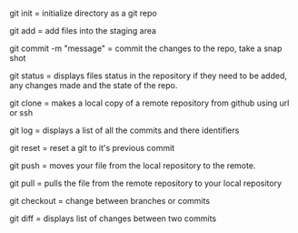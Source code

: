 git init = initialize directory as a git repo

git add = add files into the staging area

git commit -m "message" = commit the changes to the repo, take a snap shot

git status = displays files status in the repository if they need to be added, any changes made and the state of the repo.

git clone = makes a local copy of a remote repository from github using url or ssh

git log = displays a list of all the commits and there identifiers

git reset = reset a git to it's previous commit

git push = moves your file from the local repository to the remote.

git pull = pulls the file from the remote repository to your local repository

git checkout = change between branches or commits

git diff = displays list of changes between two commits
